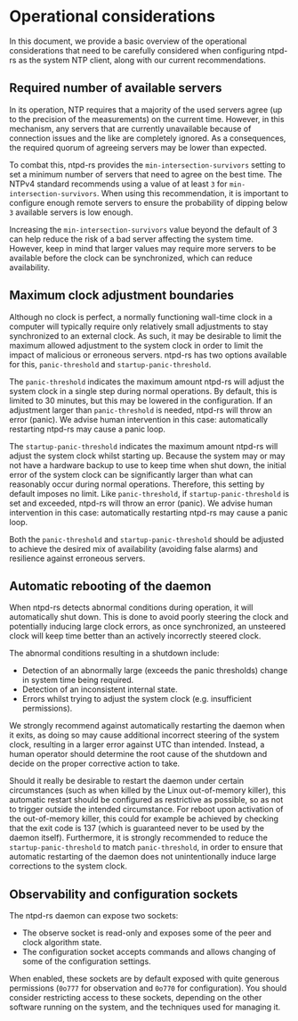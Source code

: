 # Operational considerations

In this document, we provide a basic overview of the operational considerations that need to be carefully considered when configuring ntpd-rs as the system NTP client, along with our current recommendations.

## Required number of available servers

In its operation, NTP requires that a majority of the used servers agree (up to the precision of the measurements) on the current time. However, in this mechanism, any servers that are currently unavailable because of connection issues and the like are completely ignored. As a consequences, the required quorum of agreeing servers may be lower than expected.

To combat this, ntpd-rs provides the `min-intersection-survivors` setting to set a minimum number of servers that need to agree on the best time. The NTPv4 standard recommends using a value of at least `3` for `min-intersection-survivors`. When using this recommendation, it is important to configure enough remote servers to ensure the probability of dipping below `3` available servers is low enough.

Increasing the `min-intersection-survivors` value beyond the default of 3 can help reduce the risk of a bad server affecting the system time. However, keep in mind that larger values may require more servers to be available before the clock can be synchronized, which can reduce availability.


## Maximum clock adjustment boundaries

Although no clock is perfect, a normally functioning wall-time clock in a computer will typically require only relatively small adjustments to stay synchronized to an external clock. As such, it may be desirable to limit the maximum allowed adjustment to the system clock in order to limit the impact of malicious or erroneous servers. ntpd-rs has two options available for this, `panic-threshold` and `startup-panic-threshold`.

The `panic-threshold` indicates the maximum amount ntpd-rs will adjust the system clock in a single step during normal operations. By default, this is limited to 30 minutes, but this may be lowered in the configuration. If an adjustment larger than `panic-threshold` is needed, ntpd-rs will throw an error (panic). We advise human intervention in this case: automatically restarting ntpd-rs may cause a panic loop.

The `startup-panic-threshold` indicates the maximum amount ntpd-rs will adjust the system clock whilst starting up. Because the system may or may not have a hardware backup to use to keep time when shut down, the initial error of the system clock can be significantly larger than what can reasonably occur during normal operations. Therefore, this setting by default imposes no limit. Like `panic-threshold`, if `startup-panic-threshold` is set and exceeded, ntpd-rs will throw an error (panic). We advise human intervention in this case: automatically restarting ntpd-rs may cause a panic loop.

Both the `panic-threshold` and `startup-panic-threshold` should be adjusted to achieve the desired mix of availability (avoiding false alarms) and resilience against erroneous servers.

## Automatic rebooting of the daemon

When ntpd-rs detects abnormal conditions during operation, it will automatically shut down. This is done to avoid poorly steering the clock and potentially inducing large clock errors, as once synchronized, an unsteered clock will keep time better than an actively incorrectly steered clock.

The abnormal conditions resulting in a shutdown include:

 - Detection of an abnormally large (exceeds the panic thresholds) change in system time being required.
 - Detection of an inconsistent internal state.
 - Errors whilst trying to adjust the system clock (e.g. insufficient permissions).

We strongly recommend against automatically restarting the daemon when it exits, as doing so may cause additional incorrect steering of the system clock, resulting in a larger error against UTC than intended. Instead, a human operator should determine the root cause of the shutdown and decide on the proper corrective action to take.

Should it really be desirable to restart the daemon under certain circumstances (such as when killed by the Linux out-of-memory killer), this automatic restart should be configured as restrictive as possible, so as not to trigger outside the intended circumstance. For reboot upon activation of the out-of-memory killer, this could for example be achieved by checking that the exit code is 137 (which is guaranteed never to be used by the daemon itself). Furthermore, it is strongly recommended to reduce the `startup-panic-threshold` to match `panic-threshold`, in order to ensure that automatic restarting of the daemon does not unintentionally induce large corrections to the system clock.

## Observability and configuration sockets

The ntpd-rs daemon can expose two sockets:
 - The observe socket is read-only and exposes some of the peer and clock algorithm state.
 - The configuration socket accepts commands and allows changing of some of the configuration settings.

When enabled, these sockets are by default exposed with quite generous permissions (`0o777` for observation and `0o770` for configuration). You should consider restricting access to these sockets, depending on the other software running on the system, and the techniques used for managing it.
